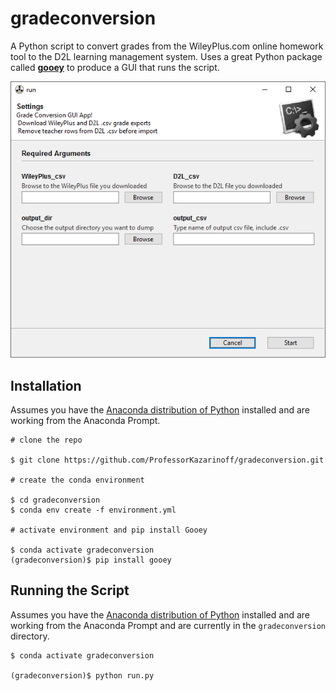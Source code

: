 # gradeconversion
A Python script to convert grades from the WileyPlus.com online homework tool to the D2L learning management system. Uses a great Python package called [**gooey**](https://github.com/chriskiehl/Gooey) to produce a GUI that runs the script.

![GUI front pannel](GUI_front_pannel.png)

## Installation

Assumes you have the [Anaconda distribution of Python](https://www.anaconda.com/download/) installed and are working from the Anaconda Prompt.

```
# clone the repo

$ git clone https://github.com/ProfessorKazarinoff/gradeconversion.git

# create the conda environment

$ cd gradeconversion
$ conda env create -f environment.yml

# activate environment and pip install Gooey

$ conda activate gradeconversion
(gradeconversion)$ pip install gooey
```

## Running the Script

Assumes you have the [Anaconda distribution of Python](https://www.anaconda.com/download/) installed and are working from the Anaconda Prompt and are currently in the  ```gradeconversion``` directory.

```
$ conda activate gradeconversion

(gradeconversion)$ python run.py
```
